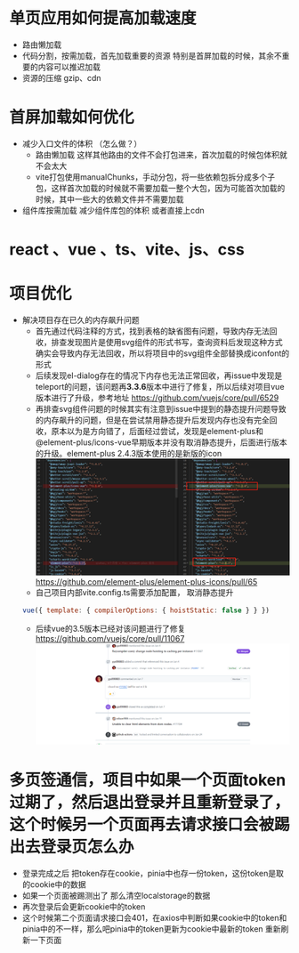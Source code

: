 # 单页应用如何提高加载速度
- 路由懒加载
- 代码分割，按需加载，首先加载重要的资源 特别是首屏加载的时候，其余不重要的内容可以推迟加载
- 资源的压缩 gzip、cdn

# 首屏加载如何优化
- 减少入口文件的体积 （怎么做？）
  - 路由懒加载 这样其他路由的文件不会打包进来，首次加载的时候包体积就不会太大
  - vite打包使用manualChunks，手动分包，将一些依赖包拆分成多个子包，这样首次加载的时候就不需要加载一整个大包，因为可能首次加载的时候，其中一些大的依赖文件并不需要加载
- 组件库按需加载 减少组件库包的体积 或者直接上cdn
   

# react 、vue 、ts、vite、js、css



# 项目优化
- 解决项目存在已久的内存飙升问题
  - 首先通过代码注释的方式，找到表格的缺省图有问题，导致内存无法回收，排查发现图片是使用svg组件的形式书写，查询资料后发现这种方式确实会导致内存无法回收，所以将项目中的svg组件全部替换成iconfont的形式
  - 后续发现el-dialog存在的情况下内存也无法正常回收，再issue中发现是teleport的问题，该问题再**3.3.6**版本中进行了修复，所以后续对项目vue版本进行了升级，参考地址  https://github.com/vuejs/core/pull/6529
  - 再排查svg组件问题的时候其实有注意到issue中提到的静态提升问题导致的内存飙升的问题，但是在尝试禁用静态提升后发现内存也没有完全回收，原本以为是方向错了，后面经过尝试，发现是element-plus和@element-plus/icons-vue早期版本并没有取消静态提升，后面进行版本的升级。element-plus  2.4.3版本使用的是新版的icon 
  ![alt text](image.png)
https://github.com/element-plus/element-plus-icons/pull/65  
  - 自己项目内部vite.config.ts需要添加配置， 取消静态提升
  ```js
  vue({ template: { compilerOptions: { hoistStatic: false } } })
  ```
  - 后续vue的3.5版本已经对该问题进行了修复  
   https://github.com/vuejs/core/pull/11067
   ![alt text](image-1.png)


  



# 多页签通信，项目中如果一个页面token过期了，然后退出登录并且重新登录了， 这个时候另一个页面再去请求接口会被踢出去登录页怎么办
- 登录完成之后 把token存在cookie，pinia中也存一份token，这份token是取的cookie中的数据
- 如果一个页面被踢测出了 那么清空localstorage的数据
- 再次登录后会更新cookie中的token
- 这个时候第二个页面请求接口会401，在axios中判断如果cookie中的token和pinia中的不一样，那么吧pinia中的token更新为cookie中最新的token 重新刷新一下页面